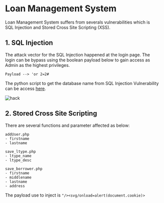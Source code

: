 # Loan Management System

Loan Management System suffers from severals vulnerabilities which is SQL Injection and Stored Cross Site Scripting (XSS).

## 1. SQL Injection

The attack vector for the SQL Injection happened at the login page. The login can be bypass using the boolean payload below to gain access as Admin as the highest privileges.

`Payload --> 'or 2=2#`

The python script to get the database name from SQL Injection Vulnerability can be access [here](https://github.com/saitamang/POC-DUMP/blob/main/Loan%20Management%20System/sqli-getdb.py).

<img src="[https://github.com/saitamang/POC-DUMP/blob/main/Loan%20Management%20System/img/script.png?raw=true]" title="hack">


## 2. Stored Cross Site Scripting

There are several functions and parameter affected as below:

<pre><code>addUser.php
- firstname
- lastname

save_ltype.php
- ltype_name
- ltype_desc

save_borrower.php
- firstname
- middlename
- lastname
- address
</code></pre>

The payload use to inject is `"/><svg/onload=alert(document.cookie)>`
